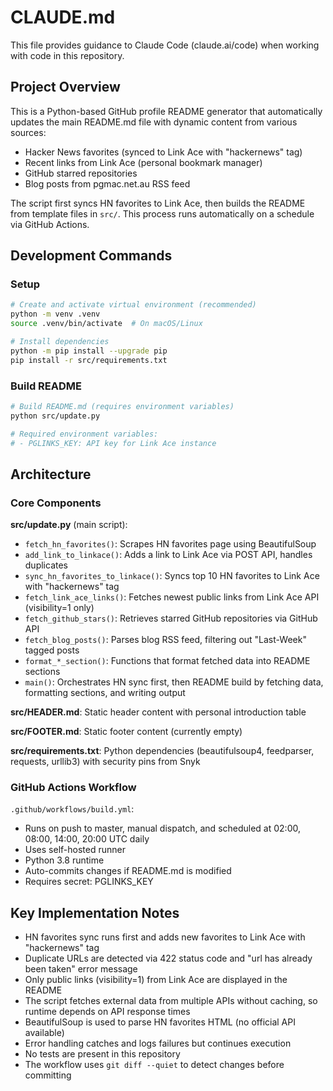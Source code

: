 # CLAUDE.md

This file provides guidance to Claude Code (claude.ai/code) when working with code in this repository.

## Project Overview

This is a Python-based GitHub profile README generator that automatically updates the main README.md file with dynamic content from various sources:
- Hacker News favorites (synced to Link Ace with "hackernews" tag)
- Recent links from Link Ace (personal bookmark manager)
- GitHub starred repositories
- Blog posts from pgmac.net.au RSS feed

The script first syncs HN favorites to Link Ace, then builds the README from template files in `src/`. This process runs automatically on a schedule via GitHub Actions.

## Development Commands

### Setup
```bash
# Create and activate virtual environment (recommended)
python -m venv .venv
source .venv/bin/activate  # On macOS/Linux

# Install dependencies
python -m pip install --upgrade pip
pip install -r src/requirements.txt
```

### Build README
```bash
# Build README.md (requires environment variables)
python src/update.py

# Required environment variables:
# - PGLINKS_KEY: API key for Link Ace instance
```

## Architecture

### Core Components

**src/update.py** (main script):
- `fetch_hn_favorites()`: Scrapes HN favorites page using BeautifulSoup
- `add_link_to_linkace()`: Adds a link to Link Ace via POST API, handles duplicates
- `sync_hn_favorites_to_linkace()`: Syncs top 10 HN favorites to Link Ace with "hackernews" tag
- `fetch_link_ace_links()`: Fetches newest public links from Link Ace API (visibility=1 only)
- `fetch_github_stars()`: Retrieves starred GitHub repositories via GitHub API
- `fetch_blog_posts()`: Parses blog RSS feed, filtering out "Last-Week" tagged posts
- `format_*_section()`: Functions that format fetched data into README sections
- `main()`: Orchestrates HN sync first, then README build by fetching data, formatting sections, and writing output

**src/HEADER.md**: Static header content with personal introduction table

**src/FOOTER.md**: Static footer content (currently empty)

**src/requirements.txt**: Python dependencies (beautifulsoup4, feedparser, requests, urllib3) with security pins from Snyk

### GitHub Actions Workflow

`.github/workflows/build.yml`:
- Runs on push to master, manual dispatch, and scheduled at 02:00, 08:00, 14:00, 20:00 UTC daily
- Uses self-hosted runner
- Python 3.8 runtime
- Auto-commits changes if README.md is modified
- Requires secret: PGLINKS_KEY

## Key Implementation Notes

- HN favorites sync runs first and adds new favorites to Link Ace with "hackernews" tag
- Duplicate URLs are detected via 422 status code and "url has already been taken" error message
- Only public links (visibility=1) from Link Ace are displayed in the README
- The script fetches external data from multiple APIs without caching, so runtime depends on API response times
- BeautifulSoup is used to parse HN favorites HTML (no official API available)
- Error handling catches and logs failures but continues execution
- No tests are present in this repository
- The workflow uses `git diff --quiet` to detect changes before committing
